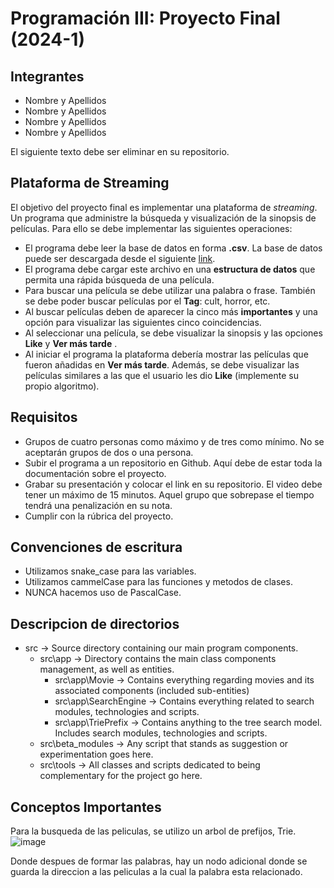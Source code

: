 # Programación III: Proyecto Final (2024-1)

## Integrantes
* Nombre y Apellidos
* Nombre y Apellidos
* Nombre y Apellidos
* Nombre y Apellidos

El siguiente texto debe ser eliminar en su repositorio.

## Plataforma de Streaming
El objetivo del proyecto final es implementar una plataforma de *streaming*. Un programa que administre la búsqueda y visualización de la sinopsis de películas. Para ello se debe implementar las siguientes operaciones:

* El programa debe leer la base de datos en forma **.csv**. La base de datos puede ser descargada desde el siguiente [link](https://drive.google.com/file/d/1iusSIbmXJW_OUBm6X7Ik593rgCGPCPza/view?usp=sharing).
* El programa debe cargar este archivo en una **estructura de datos** que permita una rápida búsqueda de una película.
* Para buscar una película se debe utilizar una palabra o frase. También se debe poder buscar películas por el **Tag**: cult, horror, etc.
* Al buscar películas deben de aparecer la cinco más **importantes** y una opción para visualizar las siguientes cinco coincidencias.
* Al seleccionar una película, se debe visualizar la sinopsis y las opciones **Like** y **Ver más tarde** .
* Al iniciar el programa la plataforma debería mostrar las películas que fueron añadidas en **Ver más tarde**. Además, se debe visualizar las películas similares a las que el usuario les dio **Like** (implemente su propio algoritmo).

## Requisitos
* Grupos de cuatro personas como máximo y de tres como mínimo. No se aceptarán grupos de dos o una persona.
* Subir el programa a un repositorio en Github. Aquí debe de estar toda la documentación sobre el proyecto.
* Grabar su presentación y colocar el link en su repositorio. El video debe tener un máximo de 15 minutos. Aquel grupo que sobrepase el tiempo tendrá una penalización en su nota.
* Cumplir con la rúbrica del proyecto.

## Convenciones de escritura
* Utilizamos snake_case para las variables.
* Utilizamos cammelCase para las funciones y metodos de clases.
* NUNCA hacemos uso de PascalCase.

## Descripcion de directorios

* src -> Source directory containing our main program components.
  * src\app -> Directory contains the main class components management, as well as entities.
    * src\app\Movie -> Contains everything regarding movies and its associated components (included sub-entities)
    * src\app\SearchEngine -> Contains everything related to search modules, technologies and scripts.
    * src\app\TriePrefix -> Contains anything to the tree search model. Includes search modules, technologies and scripts.
  * src\beta_modules -> Any script that stands as suggestion or experimentation goes here.
  * src\tools -> All classes and scripts dedicated to being complementary for the project go here.

## Conceptos Importantes
Para la busqueda de las peliculas, se utilizo un arbol de prefijos, Trie. 
![image](https://github.com/user-attachments/assets/88db7d43-4819-4c89-b4d5-7ced8d95972d)

Donde despues de formar las palabras, hay un nodo adicional donde se guarda la direccion a las peliculas a la cual la palabra esta relacionado. 
